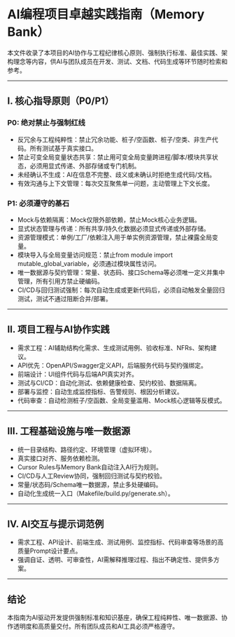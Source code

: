 # AI编程项目卓越实践指南（Memory Bank）

本文件收录了本项目的AI协作与工程纪律核心原则、强制执行标准、最佳实践、架构理念等内容，供AI与团队成员在开发、测试、文档、代码生成等环节随时检索和参考。

---

## Ⅰ. 核心指导原则（P0/P1）


### P0: 绝对禁止与强制红线

- 反冗余与工程纯粹性：禁止冗余功能、桩子/空函数、桩子/空类、非生产代码。所有测试基于真实接口。
- 禁止可变全局变量状态共享：禁止用可变全局变量跨进程/脚本/模块共享状态，必须用显式传递、外部存储或专门机制。
- 未经确认不生成：AI在信息不完整、歧义或未确认时拒绝生成代码/文档。
- 有效沟通与上下文管理：每次交互聚焦单一问题，主动管理上下文长度。


### P1: 必须遵守的基石

- Mock与依赖隔离：Mock仅限外部依赖，禁止Mock核心业务逻辑。
- 显式状态管理与传递：所有共享/持久化数据必须显式传递或外部存储。
- 资源管理模式：单例/工厂/依赖注入用于单实例资源管理，禁止裸露全局变量。
- 模块导入与全局变量访问规范：禁止from module import mutable_global_variable，必须通过模块属性访问。
- 唯一数据源与契约管理：常量、状态码、接口Schema等必须唯一定义并集中管理，所有引用方禁止硬编码。
- CI/CD与回归测试强制：每次自动生成或更新代码后，必须自动触发全量回归测试，测试不通过阻断合并/部署。

---

## Ⅱ. 项目工程与AI协作实践

- 需求工程：AI辅助结构化需求、生成测试用例、验收标准、NFRs、架构建议。
- API优先：OpenAPI/Swagger定义API，后端服务代码与契约强绑定。
- 前端设计：UI组件代码与后端API真实对齐。
- 测试与CI/CD：自动化测试、依赖健康检查、契约校验、数据隔离。
- 部署与监控：自动生成监控指标、告警规则、根因分析建议。
- 代码审查：自动检测桩子/空函数、全局变量滥用、Mock核心逻辑等反模式。

---

## Ⅲ. 工程基础设施与唯一数据源

- 统一目录结构、路径约定、环境管理（虚拟环境）。
- 真实接口对齐、服务依赖检测。
- Cursor Rules与Memory Bank自动注入AI行为规则。
- CI/CD与人工Review协同，强制回归测试与契约校验。
- 常量/状态码/Schema唯一数据源，禁止多处硬编码。
- 自动化生成统一入口（Makefile/build.py/generate.sh）。

---

## Ⅳ. AI交互与提示词范例

- 需求工程、API设计、前端生成、测试用例、监控指标、代码审查等场景的高质量Prompt设计要点。
- 强调自证、透明、可审查性，AI需解释推理过程、指出不确定性、提供多方案。

---

## 结论

本指南为AI驱动开发提供强制标准和知识基座，确保工程纯粹性、唯一数据源、协作透明度和高质量交付。所有团队成员和AI工具必须严格遵守。

